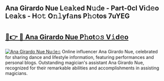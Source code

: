 ## Ana Girardo Nue L𝚎a𝚔ed N𝚞𝚍e - Part-0cl Vi𝚍𝚎o L𝚎a𝚔s - H𝚘𝚝 O𝚗𝚕yf𝚊ns P𝚑𝚘tos 7uYEG

# <h2><a href="http://kfa18y.oniu.top/?m=Ana+Girardo+Nue">🔗👉 🔴 Ana Girardo Nue P𝚑ot𝚘𝚜 V𝚒d𝚎o</a></h2>

[![Ana Girardo Nue Nu𝚍e𝚜](https://i.imgur.com/0qMVB7G.gif)](http://kfa18y.oniu.top/?m=Ana+Girardo+Nue)
Online influencer Ana Girardo Nue, celebrated for sharing dance and lifestyle information, featuring performances and personal blogs. Outstanding magician's assistant Ana Girardo Nue, recognized for their remarkable abilities and accomplishments in assisting magicians.  

